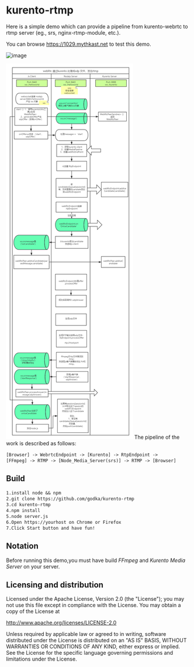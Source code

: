 # kurento-rtmp #

Here is a simple demo which can provide a pipeline from kurento-webrtc to rtmp server (eg., srs, nginx-rtmp-module, etc.).

You can browse https://1029.mythkast.net to test this demo.

![image](https://github.com/godka/kurento-rtmp/raw/master/img/rtp.png)

![](https://github.com/bigben0123/kurento-rtmp/blob/master/webrtc%20from%20rtp%20to%20rtmp.png)
The pipeline of the work is described as follows:

```
[Browser] -> WebrtcEndpoint -> [Kurento] -> RtpEndpoint -> 
[FFmpeg] -> RTMP -> [Node_Media_Server(srs)] -> RTMP -> [Browser]
```

## Build ##

```
1.install node && npm
2.git clone https://github.com/godka/kurento-rtmp
3.cd kurento-rtmp
4.npm install
5.node server.js
6.Open https://yourhost on Chrome or Firefox
7.Click Start button and have fun!
```

## Notation ##

Before running this demo,you must have build *FFmpeg* and *Kurento Media Server* on your server.

## Licensing and distribution ##

Licensed under the Apache License, Version 2.0 (the "License");
you may not use this file except in compliance with the License.
You may obtain a copy of the License at

  http://www.apache.org/licenses/LICENSE-2.0

Unless required by applicable law or agreed to in writing, software
distributed under the License is distributed on an "AS IS" BASIS,
WITHOUT WARRANTIES OR CONDITIONS OF ANY KIND, either express or implied.
See the License for the specific language governing permissions and
limitations under the License.
